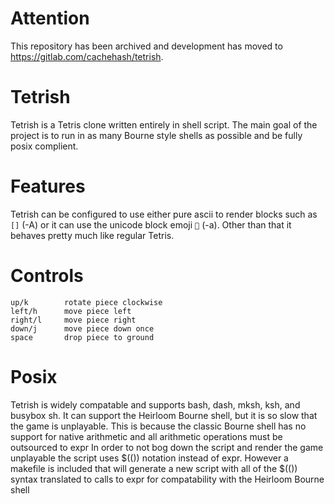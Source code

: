# Attention
This repository has been archived and development has moved to https://gitlab.com/cachehash/tetrish.
# Tetrish
Tetrish is a Tetris clone written entirely in shell script. The main goal of the project is to run in as many Bourne style shells as possible and be fully posix complient.

# Features
Tetrish can be configured to use either pure ascii to render blocks such as `[]` (-A) or it can use the unicode block emoji `🔳` (-a).
Other than that it behaves pretty much like regular Tetris.

# Controls
```
up/k		rotate piece clockwise
left/h		move piece left
right/l		move piece right
down/j		move piece down once
space		drop piece to ground
```

# Posix
Tetrish is widely compatable and supports bash, dash, mksh, ksh, and busybox sh.
It can support the Heirloom Bourne shell, but it is so slow that the game is unplayable.
This is because the classic Bourne shell has no support for native arithmetic and all arithmetic operations must be outsourced to expr
In order to not bog down the script and render the game unplayable the script uses $(()) notation instead of expr.
However a makefile is included that will generate a new script with all of the $(()) syntax translated to calls to expr for compatability with the Heirloom Bourne shell

